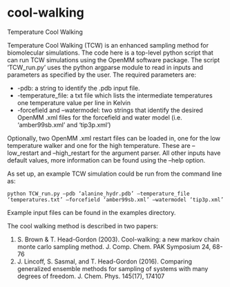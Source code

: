 # cool-walking
Temperature Cool Walking

Temperature Cool Walking (TCW) is an enhanced sampling method for biomolecular simulations. The code here is a top-level python script that can run TCW simulations using the OpenMM software package. The script ‘TCW_run.py’ uses the python argparse module to read in inputs and parameters as specified by the user. The required parameters are:
 - -pdb: a string to identify the .pdb input file.
 - -temperature_file: a txt file which lists the intermediate temperatures one temperature value per line in Kelvin
 - -forcefield and –watermodel: two strings that identify the desired OpenMM .xml files for the forcefield and water model (i.e. ‘amber99sb.xml’ and ‘tip3p.xml’)
 
Optionally, two OpenMM .xml restart files can be loaded in, one for the low temperature walker and one for the high temperature. These are –low_restart and –high_restart for the argument parser. All other inputs have default values, more information can be found using the –help option.

As set up, an example TCW simulation could be run from the command line as:

	python TCW_run.py –pdb ‘alanine_hydr.pdb’ –temperature_file ‘temperatures.txt’ –forcefield ‘amber99sb.xml’ –watermodel ‘tip3p.xml’

Example input files can be found in the examples directory.

The cool walking method is described in two papers:

1.	S. Brown & T. Head-Gordon (2003). Cool-walking: a new markov chain monte carlo sampling method. J. Comp. Chem. PAK Symposium 24, 68-76
2.	J. Lincoff, S. Sasmal, and T. Head-Gordon (2016). Comparing generalized ensemble methods for sampling of systems with many degrees of freedom. J. Chem. Phys. 145(17), 174107
